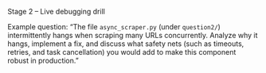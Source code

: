 Stage 2 – Live debugging drill

Example question: “The file `async_scraper.py` (under `question2/`) intermittently hangs when scraping many URLs concurrently. Analyze why it hangs, implement a fix, and discuss what safety nets (such as timeouts, retries, and task cancellation) you would add to make this component robust in production.”